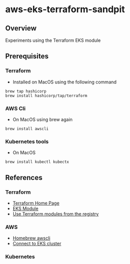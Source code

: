 # aws-eks-terraform-sandpit

## Overview

Experiments using the Terraform EKS module


## Prerequisites

### Terraform

* Installed on MacOS using the following command

```
brew tap hashicorp
brew install hashicorp/tap/terraform
```

### AWS Cli

* On MacOS using brew again

```
brew install awscli
```


### Kubernetes tools

* On MacOS

```
brew install kubectl kubectx
```


## References

### Terraform

* [Terraform Home Page](https://www.terraform.io/downloads)
* [EKS Module](https://registry.terraform.io/modules/terraform-aws-modules/eks/aws/latest)
* [Use Terraform modules from the registry](https://learn.hashicorp.com/tutorials/terraform/module-use?in=terraform/modules)


### AWS

* [Homebrew awscli](https://formulae.brew.sh/formula/awscli)
* [Connect to EKS cluster](https://aws.amazon.com/premiumsupport/knowledge-center/eks-cluster-connection/)


### Kubernetes

